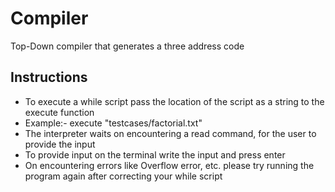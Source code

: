 # Compiler
Top-Down compiler that generates a three address code

## Instructions
* To execute a while script pass the location of the script as a string to the execute function
* Example:- execute "testcases/factorial.txt"
* The interpreter waits on encountering a read command, for the user to provide the input
* To provide input on the terminal write the input and press enter
* On encountering errors like Overflow error, etc. please try running the program again after correcting your while script
